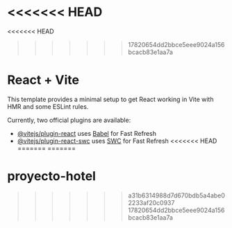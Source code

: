<<<<<<< HEAD
=======
<<<<<<< HEAD
>>>>>>> 17820654dd2bbce5eee9024a156bcacb83e1aa7a
# React + Vite

This template provides a minimal setup to get React working in Vite with HMR and some ESLint rules.

Currently, two official plugins are available:

- [@vitejs/plugin-react](https://github.com/vitejs/vite-plugin-react/blob/main/packages/plugin-react/README.md) uses [Babel](https://babeljs.io/) for Fast Refresh
- [@vitejs/plugin-react-swc](https://github.com/vitejs/vite-plugin-react-swc) uses [SWC](https://swc.rs/) for Fast Refresh
<<<<<<< HEAD
=======
=======
# proyecto-hotel
>>>>>>> a31b6314988d7d670bdb5a4abe02233af20c0937
>>>>>>> 17820654dd2bbce5eee9024a156bcacb83e1aa7a
